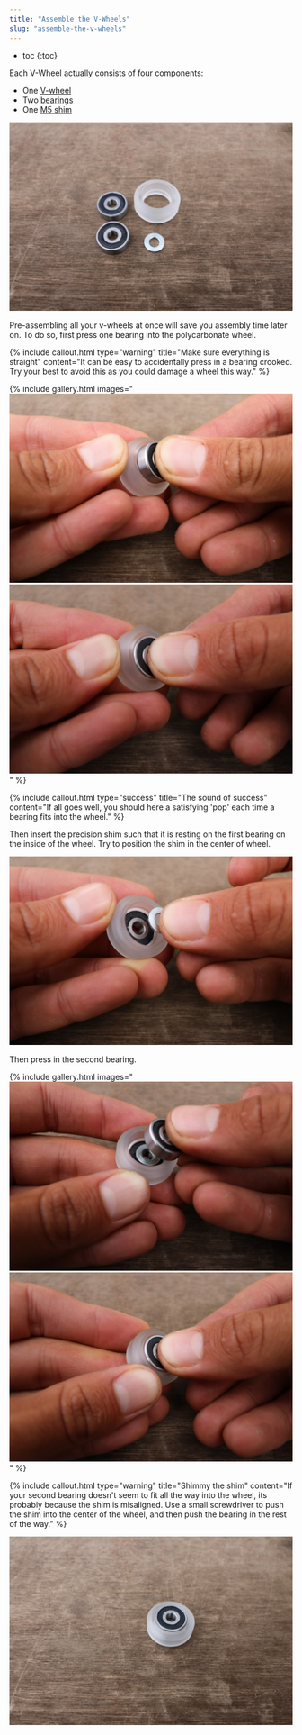 ```yaml
---
title: "Assemble the V-Wheels"
slug: "assemble-the-v-wheels"
---
```


* toc
{:toc}

Each V-Wheel actually consists of four components:
* One [V-wheel](../../Extras/bom/drivetrain.md#v-wheels)
* Two [bearings](../../Extras/bom/drivetrain.md#bearings)
* One [M5 shim](../../Extras/bom/drivetrain.md#m5-shims)

![IMG_0276.JPG](_images/IMG_0276.JPG)

Pre-assembling all your v-wheels at once will save you assembly time later on. To do so, first press one bearing into the polycarbonate wheel.

{%
include callout.html
type="warning"
title="Make sure everything is straight"
content="It can be easy to accidentally press in a bearing crooked. Try your best to avoid this as you could damage a wheel this way."
%}

{% include gallery.html images="
![IMG_0277.JPG](_images/IMG_0277.JPG)
![IMG_0278.JPG](_images/IMG_0278.JPG)
" %}

{%
include callout.html
type="success"
title="The sound of success"
content="If all goes well, you should here a satisfying 'pop' each time a bearing fits into the wheel."
%}

Then insert the precision shim such that it is resting on the first bearing on the inside of the wheel. Try to position the shim in the center of wheel.

![IMG_0279.JPG](_images/IMG_0279.JPG)

 Then press in the second bearing.

{% include gallery.html images="
![IMG_0280.JPG](_images/IMG_0280.JPG)
![IMG_0281.JPG](_images/IMG_0281.JPG)
" %}

{%
include callout.html
type="warning"
title="Shimmy the shim"
content="If your second bearing doesn't seem to fit all the way into the wheel, its probably because the shim is misaligned. Use a small screwdriver to push the shim into the center of the wheel, and then push the bearing in the rest of the way."
%}



![IMG_0282.JPG](_images/IMG_0282.JPG)

